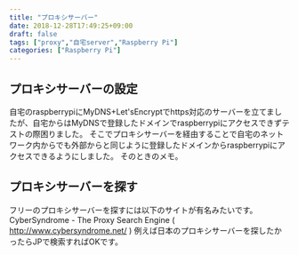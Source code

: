 ```yaml
---
title: "プロキシサーバー"
date: 2018-12-28T17:49:25+09:00
draft: false
tags: ["proxy","自宅server","Raspberry Pi"]
categories: ["Raspberry Pi"]
---
```

## プロキシサーバーの設定

自宅のraspberrypiにMyDNS+Let'sEncryptでhttps対応のサーバーを立てましたが、自宅からはMyDNSで登録したドメインでraspberrypiにアクセスできずテストの際困りました。
そこでプロキシサーバーを経由することで自宅のネットワーク内からでも外部からと同じように登録したドメインからraspberrypiにアクセスできるようにしました。
そのときのメモ。

## プロキシサーバーを探す

フリーのプロキシサーバーを探すには以下のサイトが有名みたいです。
CyberSyndrome - The Proxy Search Engine ( http://www.cybersyndrome.net/ )
例えば日本のプロキシサーバーを探したかったらJPで検索すればOKです。